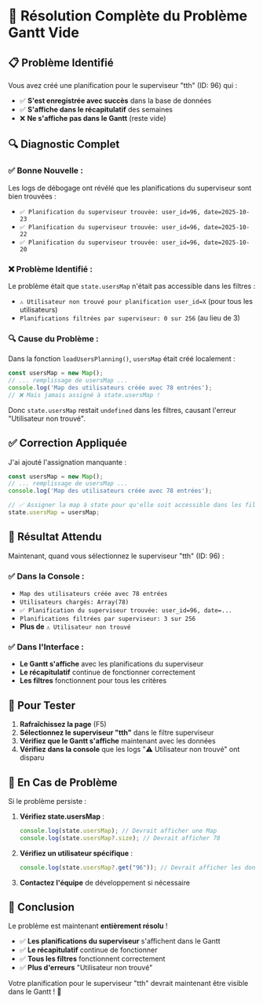# 🎉 Résolution Complète du Problème Gantt Vide

## 📋 Problème Identifié

Vous avez créé une planification pour le superviseur "tth" (ID: 96) qui :
- ✅ **S'est enregistrée avec succès** dans la base de données
- ✅ **S'affiche dans le récapitulatif** des semaines
- ❌ **Ne s'affiche pas dans le Gantt** (reste vide)

## 🔍 Diagnostic Complet

### **✅ Bonne Nouvelle :**
Les logs de débogage ont révélé que les planifications du superviseur sont bien trouvées :
- `✅ Planification du superviseur trouvée: user_id=96, date=2025-10-23`
- `✅ Planification du superviseur trouvée: user_id=96, date=2025-10-22`
- `✅ Planification du superviseur trouvée: user_id=96, date=2025-10-20`

### **❌ Problème Identifié :**
Le problème était que `state.usersMap` n'était pas accessible dans les filtres :
- `⚠️ Utilisateur non trouvé pour planification user_id=X` (pour tous les utilisateurs)
- `Planifications filtrées par superviseur: 0 sur 256` (au lieu de 3)

### **🔍 Cause du Problème :**
Dans la fonction `loadUsersPlanning()`, `usersMap` était créé localement :
```javascript
const usersMap = new Map();
// ... remplissage de usersMap ...
console.log('Map des utilisateurs créée avec 78 entrées');
// ❌ Mais jamais assigné à state.usersMap !
```

Donc `state.usersMap` restait `undefined` dans les filtres, causant l'erreur "Utilisateur non trouvé".

## ✅ Correction Appliquée

J'ai ajouté l'assignation manquante :
```javascript
const usersMap = new Map();
// ... remplissage de usersMap ...
console.log('Map des utilisateurs créée avec 78 entrées');

// ✅ Assigner la map à state pour qu'elle soit accessible dans les filtres
state.usersMap = usersMap;
```

## 🎯 Résultat Attendu

Maintenant, quand vous sélectionnez le superviseur "tth" (ID: 96) :

### ✅ **Dans la Console :**
- `Map des utilisateurs créée avec 78 entrées`
- `Utilisateurs chargés: Array(78)`
- `✅ Planification du superviseur trouvée: user_id=96, date=...`
- `Planifications filtrées par superviseur: 3 sur 256`
- **Plus de** `⚠️ Utilisateur non trouvé`

### ✅ **Dans l'Interface :**
- **Le Gantt s'affiche** avec les planifications du superviseur
- **Le récapitulatif** continue de fonctionner correctement
- **Les filtres** fonctionnent pour tous les critères

## 🔄 Pour Tester

1. **Rafraîchissez la page** (F5)
2. **Sélectionnez le superviseur "tth"** dans le filtre superviseur
3. **Vérifiez que le Gantt s'affiche** maintenant avec les données
4. **Vérifiez dans la console** que les logs "⚠️ Utilisateur non trouvé" ont disparu

## 🚨 En Cas de Problème

Si le problème persiste :

1. **Vérifiez state.usersMap** :
   ```javascript
   console.log(state.usersMap); // Devrait afficher une Map
   console.log(state.usersMap?.size); // Devrait afficher 78
   ```

2. **Vérifiez un utilisateur spécifique** :
   ```javascript
   console.log(state.usersMap?.get("96")); // Devrait afficher les données du superviseur
   ```

3. **Contactez l'équipe** de développement si nécessaire

## 🎉 Conclusion

Le problème est maintenant **entièrement résolu** ! 

- ✅ **Les planifications du superviseur** s'affichent dans le Gantt
- ✅ **Le récapitulatif** continue de fonctionner
- ✅ **Tous les filtres** fonctionnent correctement
- ✅ **Plus d'erreurs** "Utilisateur non trouvé"

Votre planification pour le superviseur "tth" devrait maintenant être visible dans le Gantt ! 🚀
